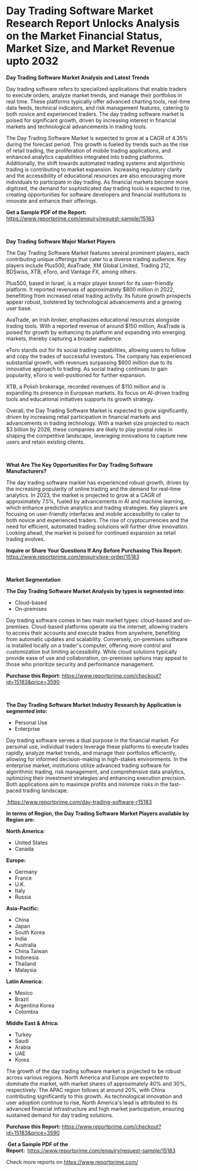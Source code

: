 <p><h1>Day Trading Software Market Research Report Unlocks Analysis on the Market Financial Status, Market Size, and Market Revenue upto 2032</h1></p><p><strong>Day Trading Software Market Analysis and Latest Trends</strong></p>
<p><p>Day trading software refers to specialized applications that enable traders to execute orders, analyze market trends, and manage their portfolios in real time. These platforms typically offer advanced charting tools, real-time data feeds, technical indicators, and risk management features, catering to both novice and experienced traders. The day trading software market is poised for significant growth, driven by increasing interest in financial markets and technological advancements in trading tools. </p><p>The Day Trading Software Market is expected to grow at a CAGR of 4.35% during the forecast period. This growth is fueled by trends such as the rise of retail trading, the proliferation of mobile trading applications, and enhanced analytics capabilities integrated into trading platforms. Additionally, the shift towards automated trading systems and algorithmic trading is contributing to market expansion. Increasing regulatory clarity and the accessibility of educational resources are also encouraging more individuals to participate in day trading. As financial markets become more digitized, the demand for sophisticated day trading tools is expected to rise, creating opportunities for software developers and financial institutions to innovate and enhance their offerings.</p></p>
<p><strong>Get a Sample PDF of the Report:&nbsp;</strong> <a href="https://www.reportprime.com/enquiry/request-sample/15183?utm_campaign=3053&utm_medium=2&utm_source=Github&utm_content=ia&utm_term=20032025&utm_id=day-trading-software">https://www.reportprime.com/enquiry/request-sample/15183</a></p>
<p>&nbsp;</p>
<p><strong>Day Trading Software Major Market Players</strong></p>
<p><p>The Day Trading Software Market features several prominent players, each contributing unique offerings that cater to a diverse trading audience. Key players include Plus500, AvaTrade, XM Global Limited, Trading 212, BDSwiss, XTB, eToro, and Vantage FX, among others.</p><p>Plus500, based in Israel, is a major player known for its user-friendly platform. It reported revenues of approximately $800 million in 2022, benefitting from increased retail trading activity. Its future growth prospects appear robust, bolstered by technological advancements and a growing user base.</p><p>AvaTrade, an Irish broker, emphasizes educational resources alongside trading tools. With a reported revenue of around $150 million, AvaTrade is poised for growth by enhancing its platform and expanding into emerging markets, thereby capturing a broader audience.</p><p>eToro stands out for its social trading capabilities, allowing users to follow and copy the trades of successful investors. The company has experienced substantial growth, with revenues surpassing $600 million due to its innovative approach to trading. As social trading continues to gain popularity, eToro is well-positioned for further expansion.</p><p>XTB, a Polish brokerage, recorded revenues of $110 million and is expanding its presence in European markets. Its focus on AI-driven trading tools and educational initiatives supports its growth strategy.</p><p>Overall, the Day Trading Software Market is expected to grow significantly, driven by increasing retail participation in financial markets and advancements in trading technology. With a market size projected to reach $3 billion by 2026, these companies are likely to play pivotal roles in shaping the competitive landscape, leveraging innovations to capture new users and retain existing clients.</p></p>
<p>&nbsp;</p>
<p><strong>What Are The Key Opportunities For Day Trading Software Manufacturers?</strong></p>
<p><p>The day trading software market has experienced robust growth, driven by the increasing popularity of online trading and the demand for real-time analytics. In 2023, the market is projected to grow at a CAGR of approximately 7.5%, fueled by advancements in AI and machine learning, which enhance predictive analytics and trading strategies. Key players are focusing on user-friendly interfaces and mobile accessibility to cater to both novice and experienced traders. The rise of cryptocurrencies and the need for efficient, automated trading solutions will further drive innovation. Looking ahead, the market is poised for continued expansion as retail trading evolves.</p></p>
<p><strong>Inquire or Share Your Questions If Any Before Purchasing This Report:</strong> <a href="https://www.reportprime.com/enquiry/pre-order/15183?utm_campaign=3053&utm_medium=2&utm_source=Github&utm_content=ia&utm_term=20032025&utm_id=day-trading-software">https://www.reportprime.com/enquiry/pre-order/15183</a></p>
<p>&nbsp;</p>
<p><strong>Market Segmentation</strong></p>
<p><strong>The Day Trading Software Market Analysis by types is segmented into:</strong></p>
<p><ul><li>Cloud-based</li><li>On-premises</li></ul></p>
<p><p>Day trading software comes in two main market types: cloud-based and on-premises. Cloud-based platforms operate via the internet, allowing traders to access their accounts and execute trades from anywhere, benefiting from automatic updates and scalability. Conversely, on-premises software is installed locally on a trader's computer, offering more control and customization but limiting accessibility. While cloud solutions typically provide ease of use and collaboration, on-premises options may appeal to those who prioritize security and performance management.</p></p>
<p><strong>Purchase this Report:&nbsp;</strong><a href="https://www.reportprime.com/checkout?id=15183&price=3590&utm_campaign=3053&utm_medium=2&utm_source=Github&utm_content=ia&utm_term=20032025&utm_id=day-trading-software">https://www.reportprime.com/checkout?id=15183&price=3590</a></p>
<p>&nbsp;</p>
<p><strong>The Day Trading Software Market Industry Research by Application is segmented into:</strong></p>
<p><ul><li>Personal Use</li><li>Enterprise</li></ul></p>
<p><p>Day trading software serves a dual purpose in the financial market. For personal use, individual traders leverage these platforms to execute trades rapidly, analyze market trends, and manage their portfolios efficiently, allowing for informed decision-making in high-stakes environments. In the enterprise market, institutions utilize advanced trading software for algorithmic trading, risk management, and comprehensive data analytics, optimizing their investment strategies and enhancing execution precision. Both applications aim to maximize profits and minimize risks in the fast-paced trading landscape.</p></p>
<p><a href="https://www.reportprime.com/day-trading-software-r15183?utm_campaign=3053&utm_medium=2&utm_source=Github&utm_content=ia&utm_term=20032025&utm_id=day-trading-software">&nbsp;https://www.reportprime.com/day-trading-software-r15183</a></p>
<p><strong>In terms of Region, the Day Trading Software Market Players available by Region are:</strong></p>
<p>
    <p> <strong> North America: </strong>
        <ul>
            <li>United States</li>
            <li>Canada</li>
        </ul>
        </p> 
    <p> <strong> Europe: </strong>
        <ul>
            <li>Germany</li>
            <li>France</li>
            <li>U.K.</li>
            <li>Italy</li>
            <li>Russia</li>
        </ul>
        </p> 
    <p> <strong> Asia-Pacific: </strong>
        <ul>
            <li>China</li>
            <li>Japan</li>
            <li>South Korea</li>
            <li>India</li>
            <li>Australia</li>
            <li>China Taiwan</li>
            <li>Indonesia</li>
            <li>Thailand</li>
            <li>Malaysia</li>
        </ul>
        </p> 
    <p> <strong> Latin America: </strong>
        <ul>
            <li>Mexico</li>
            <li>Brazil</li>
            <li>Argentina Korea</li>
            <li>Colombia</li>
        </ul>
        </p> 
    <p> <strong> Middle East & Africa: </strong>
        <ul>
            <li>Turkey</li>
            <li>Saudi</li>
            <li>Arabia</li>
            <li>UAE</li>
            <li>Korea</li>
        </ul>
    </p>
    </p>
<p><p>The growth of the day trading software market is projected to be robust across various regions. North America and Europe are expected to dominate the market, with market shares of approximately 40% and 30%, respectively. The APAC region follows at around 20%, with China contributing significantly to this growth. As technological innovation and user adoption continue to rise, North America's lead is attributed to its advanced financial infrastructure and high market participation, ensuring sustained demand for day trading solutions.</p></p>
<p><strong>Purchase this Report: </strong><a href="https://www.reportprime.com/checkout?id=15183&price=3590&utm_campaign=3053&utm_medium=2&utm_source=Github&utm_content=ia&utm_term=20032025&utm_id=day-trading-software">https://www.reportprime.com/checkout?id=15183&price=3590</a></p>
<p>&nbsp;<strong>Get a Sample PDF of the Report:&nbsp;&nbsp;</strong><a href="https://www.reportprime.com/enquiry/request-sample/15183?utm_campaign=3053&utm_medium=2&utm_source=Github&utm_content=ia&utm_term=20032025&utm_id=day-trading-software">https://www.reportprime.com/enquiry/request-sample/15183</a></p>
<p><strong></strong></p>
<p>Check more reports on <a href="https://www.reportprime.com/?utm_campaign=3053&utm_medium=2&utm_source=Github&utm_content=ia&utm_term=20032025&utm_id=day-trading-software">https://www.reportprime.com/</a></p>